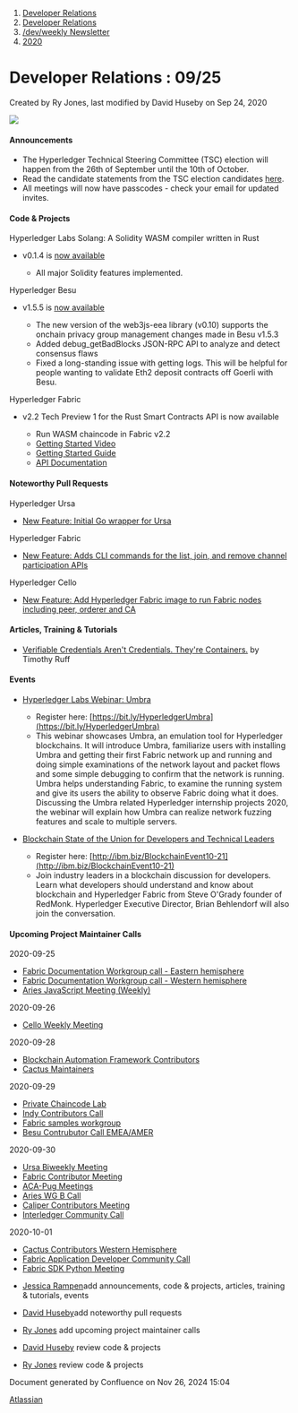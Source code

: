 1. [Developer Relations](index.html)
2. [Developer Relations](Developer-Relations_17170434.html)
3. [/dev/weekly Newsletter](17170445.html)
4. [2020](2020_17170485.html)

# Developer Relations : 09/25

Created by Ry Jones, last modified by David Huseby on Sep 24, 2020

![](https://ci5.googleusercontent.com/proxy/MJRSjrctXlb1mME2ABG2bmd6USk_RV1YmMN0IwFTnq8glRSRbLJzh0V5qUIcbOChuHya5NG1I-cT70b6ZaNTwaC4J2E-Hor9uTjrWSCVp0WrYWhNGdQijGkZSxz12C7yGsn43fvqFawLiKE7nw4n6PQZUTM-2lhEnVsqkeEMBLe23PvT=s0-d-e1-ft#http://image.email.thelinuxfoundation.org/lib/fe37157075640475711c73/m/2/0f181714-03b7-4174-9914-2c73127fde89.png)

#### Announcements

- The Hyperledger Technical Steering Committee (TSC) election will happen from the 26th of September until the 10th of October.
- Read the candidate statements from the TSC election candidates [here](https://lf-hyperledger.atlassian.net/wiki/display/TSC/2020+Nomination+Statements).
- All meetings will now have passcodes - check your email for updated invites.

#### Code &amp; Projects

Hyperledger Labs Solang: A Solidity WASM compiler written in Rust

- v0.1.4 is [now available](https://github.com/hyperledger-labs/solang/tree/v0.1.4)
  
  - All major Solidity features implemented.

Hyperledger Besu

- v1.5.5 is [now available](https://github.com/hyperledger/besu/releases/1.5.5)
  
  - The new version of the web3js-eea library (v0.10) supports the onchain privacy group management changes made in Besu v1.5.3
  - Added debug\_getBadBlocks JSON-RPC API to analyze and detect consensus flaws
  - Fixed a long-standing issue with getting logs. This will be helpful for people wanting to validate Eth2 deposit contracts off Goerli with Besu.

Hyperledger Fabric

- v2.2 Tech Preview 1 for the Rust Smart Contracts API is now available
  
  - Run WASM chaincode in Fabric v2.2
  - [Getting Started Video](https://youtu.be/9QChDsuKwgc)
  - [Getting Started Guide](https://hyperledgendary.github.io/fabric-contract-api-rust/guides/getting-started-microfab-builder.html)
  - [API Documentation](https://hyperledgendary.github.io/fabric-contract-api-rust/apidoc/fabric_contract/index.html)

#### Noteworthy Pull Requests

Hyperledger Ursa

- [New Feature: Initial Go wrapper for Ursa](https://github.com/hyperledger/ursa/pull/144)

Hyperledger Fabric

- [New Feature: Adds CLI commands for the list, join, and remove channel participation APIs](https://github.com/hyperledger/fabric/pull/1907)

Hyperledger Cello

- [New Feature: Add Hyperledger Fabric image to run Fabric nodes including peer, orderer and CA](https://github.com/hyperledger/cello/pull/185)

#### Articles, Training &amp; Tutorials

- [Verifiable Credentials Aren't Credentials. They're Containers.](https://medium.com/@rufftimo/verifiable-credentials-arent-credentials-they-re-containers-fab5b3ae5c0) by Timothy Ruff

#### Events

- [Hyperledger Labs Webinar: Umbra](https://www.hyperledger.org/event/hyperledger-labs-webinar-umbra-challenges-with-hyperledger-fabric-simulation-and-debugging-of-applications)
  
  - Register here: [https://bit.ly/HyperledgerUmbra](https://bit.ly/HyperledgerUmbra)
  - This webinar showcases Umbra, an emulation tool for Hyperledger blockchains. It will introduce Umbra, familiarize users with installing Umbra and getting their first Fabric network up and running and doing simple examinations of the network layout and packet flows and some simple debugging to confirm that the network is running. Umbra helps understanding Fabric, to examine the running system and give its users the ability to observe Fabric doing what it does. Discussing the Umbra related Hyperledger internship projects 2020, the webinar will explain how Umbra can realize network fuzzing features and scale to multiple servers.
- [Blockchain State of the Union for Developers and Technical Leaders](https://event.on24.com/eventRegistration/EventLobbyServlet?target=reg20.jsp&referrer=&eventid=2705113&sessionid=1&key=9A0B1A2955AAEFE46BACD222C6C86415&regTag=&sourcepage=register) 
  
  - Register here: [http://ibm.biz/BlockchainEvent10-21](http://ibm.biz/BlockchainEvent10-21)
  - Join industry leaders in a blockchain discussion for developers.  Learn what developers should understand and know about blockchain and Hyperledger Fabric from Steve O'Grady founder of RedMonk. Hyperledger Executive Director, Brian Behlendorf will also join the conversation.

#### Upcoming Project Maintainer Calls

2020-09-25

- [Fabric Documentation Workgroup call - Eastern hemisphere](https://lists.hyperledger.org/g/fabric/viewevent?repeatid=22053&eventid=879213&calstart=2020-09-24)
- [Fabric Documentation Workgroup call - Western hemisphere](https://lists.hyperledger.org/g/fabric/viewevent?repeatid=21946&eventid=879216&calstart=2020-09-25)
- [Aries JavaScript Meeting (Weekly)](https://lists.hyperledger.org/g/aries/viewevent?repeatid=28956&eventid=919360&calstart=2020-09-25)

2020-09-26

- [Cello Weekly Meeting](https://lists.hyperledger.org/g/cello/viewevent?repeatid=20636&eventid=897032&calstart=2020-09-25)

2020-09-28

- [Blockchain Automation Framework Contributors](https://lists.hyperledger.org/g/labs/viewevent?repeatid=31086&eventid=898239&calstart=2020-09-28)
- [Cactus Maintainers](https://lists.hyperledger.org/g/cactus/viewevent?repeatid=27909&eventid=879126&calstart=2020-09-28)

2020-09-29

- [Private Chaincode Lab](https://lists.hyperledger.org/g/fabric/viewevent?repeatid=22096&eventid=879207&calstart=2020-09-29)
- [Indy Contributors Call](https://lists.hyperledger.org/g/indy/viewevent?repeatid=13838&eventid=879345&calstart=2020-09-29)
- [Fabric samples workgroup](https://lists.hyperledger.org/g/fabric/viewevent?repeatid=27906&eventid=879203&calstart=2020-09-29)
- [Besu Contrubutor Call EMEA/AMER](https://lists.hyperledger.org/g/besu/viewevent?repeatid=22223&eventid=879027&calstart=2020-09-29)

2020-09-30

- [Ursa Biweekly Meeting](https://lists.hyperledger.org/g/ursa/viewevent?repeatid=22155&eventid=879437&calstart=2020-09-30)
- [Fabric Contributor Meeting](https://lists.hyperledger.org/g/fabric/viewevent?repeatid=24800&eventid=879209&calstart=2020-09-30)
- [ACA-Pug Meetings](https://lists.hyperledger.org/g/aries/viewevent?repeatid=23839&eventid=875541&calstart=2020-09-30)
- [Aries WG B Call](https://lists.hyperledger.org/g/aries/viewevent?repeatid=21922&eventid=875545&calstart=2020-09-30)
- [Caliper Contributors Meeting](https://lists.hyperledger.org/g/caliper/viewevent?repeatid=15870&eventid=879059&calstart=2020-09-30)
- [Interledger Community Call](https://lists.hyperledger.org/g/quilt/viewevent?repeatid=24176&eventid=911162&calstart=2020-09-30)

2020-10-01

- [Cactus Contributors Western Hemisphere](https://lists.hyperledger.org/g/cactus/viewevent?repeatid=29072&eventid=860600&calstart=2020-10-01)
- [Fabric Application Developer Community Call](https://lists.hyperledger.org/g/fabric/viewevent?repeatid=30537&eventid=904947&calstart=2020-10-01)
- [Fabric SDK Python Meeting](https://lists.hyperledger.org/g/fabric/viewevent?repeatid=23592&eventid=879227&calstart=2020-10-01)

<!--THE END-->

- [Jessica Rampen](https://lf-hyperledger.atlassian.net/wiki/people/5c2e4c479bcfd72df10109cc?ref=confluence)add announcements, code &amp; projects, articles, training &amp; tutorials, events
- [David Huseby](https://lf-hyperledger.atlassian.net/wiki/people/5c81ef6e187e8e0b95b0b1e9?ref=confluence)add noteworthy pull requests
  
- [Ry Jones](https://lf-hyperledger.atlassian.net/wiki/people/557058:078cecfc-fb17-4d9a-8759-b5b74efa6850?ref=confluence) add upcoming project maintainer calls
- [David Huseby](https://lf-hyperledger.atlassian.net/wiki/people/5c81ef6e187e8e0b95b0b1e9?ref=confluence) review code &amp; projects
- [Ry Jones](https://lf-hyperledger.atlassian.net/wiki/people/557058:078cecfc-fb17-4d9a-8759-b5b74efa6850?ref=confluence) review code &amp; projects

Document generated by Confluence on Nov 26, 2024 15:04

[Atlassian](http://www.atlassian.com/)
